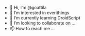 - 👋 Hi, I’m @goattila
- 👀 I’m interested in everithings
- 🌱 I’m currently learning DroidScript 
- 💞️ I’m looking to collaborate on ...
- 📫 How to reach me ...

<!---
goattila/goattila is a ✨ special ✨ repository because its `README.md` (this file) appears on your GitHub profile.
You can click the Preview link to take a look at your changes.
--->

